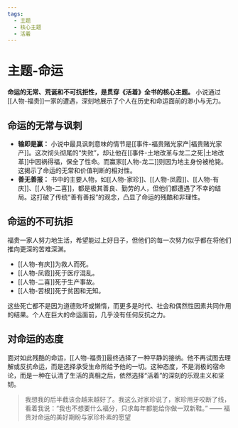 ```yaml
---
tags:
  - 主题
  - 核心主题
  - 活着
---
```


# 主题-命运

**命运的无常、荒诞和不可抗拒性，是贯穿《活着》全书的核心主题。** 小说通过[[人物-福贵]]一家的遭遇，深刻地展示了个人在历史和命运面前的渺小与无力。

## 命运的无常与讽刺
- **输即是赢：** 小说中最具讽刺意味的情节是[[事件-福贵赌光家产|福贵赌光家产]]。这次彻头彻尾的“失败”，却让他在[[事件-土地改革与龙二之死|土地改革]]中因祸得福，保全了性命。而赢家[[人物-龙二]]则因为地主身份被枪毙。这揭示了命运的无常和价值判断的相对性。
- **善无善报：** 书中的主要人物，如[[人物-家珍]]、[[人物-凤霞]]、[[人物-有庆]]、[[人物-二喜]]，都是极其善良、勤劳的人，但他们都遭遇了不幸的结局。这打破了传统“善有善报”的观念，凸显了命运的残酷和非理性。

## 命运的不可抗拒
福贵一家人努力地生活，希望能过上好日子，但他们的每一次努力似乎都在将他们推向更深的苦难深渊。
- [[人物-有庆]]为救人而死。
- [[人物-凤霞]]死于医疗混乱。
- [[人物-二喜]]死于生产事故。
- [[人物-苦根]]死于贫困和无知。

这些死亡都不是因为道德败坏或懒惰，而更多是时代、社会和偶然性因素共同作用的结果。个人在巨大的命运面前，几乎没有任何反抗之力。

## 对命运的态度
面对如此残酷的命运，[[人物-福贵]]最终选择了一种平静的接纳。他不再试图去理解或反抗命运，而是选择承受生命所给予他的一切。这种态度，不是消极的宿命论，而是一种在认清了生活的真相之后，依然选择“活着”的深刻的乐观主义和坚韧。

> 我想我的后半截该会越来越好了。我这么对家珍说了，家珍用牙咬断了线，看着我说：“我也不想要什么福分，只求每年都能给你做一双新鞋。”
> —— 福贵对命运的美好期盼与家珍朴素的愿望